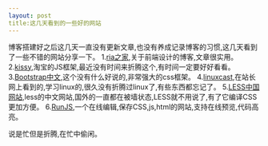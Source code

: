 ```yaml
---
layout: post
title:这几天看到的一些好的网站
---
```

博客搭建好之后这几天一直没有更新文章,也没有养成记录博客的习惯,这几天看到了一些不错的网站分享一下。
1.[ria之家](http://www.36ria.com/),关于前端设计的博客,文章很实用。
2.[kissy](http://docs.kissyui.com/),淘宝的JS框架,最近没有时间来折腾这个,有时间一定要好好看看。
3.[Bootstrap中文](http://wrongwaycn.github.com/bootstrap/docs/),这个没有什么好说的,非常强大的css框架。
4.[linuxcast](http://www.linuxcast.net/),在站长网上看到的,学习linux的,很久没有折腾过linux了,有些东西都忘记了。
5.[LESS中国网站](http://www.lesscss.net/),less的中文网站,国外的一直都在被墙状态,LESS就不用说了,有了它编译CSS更加方便。
6.[RunJS](http://runjs.cn/),一个在线编辑,保存CSS,js,html的网站,支持在线预览,代码高亮。

说是忙但是折腾,在忙中偷闲。

